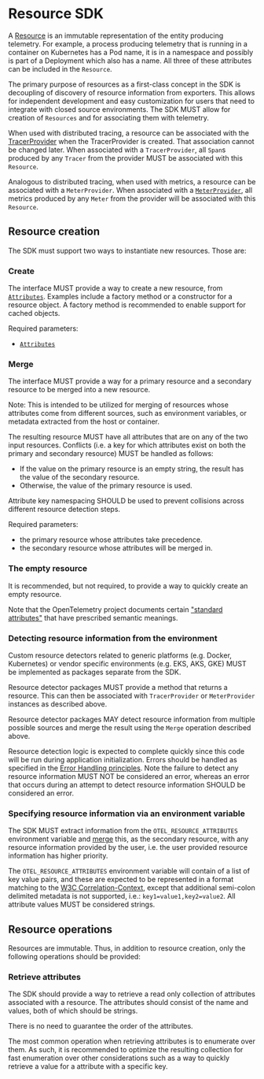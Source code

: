 # Resource SDK

A [Resource](../overview.md#resources) is an immutable representation of the entity producing
telemetry. For example, a process producing telemetry that is running in a
container on Kubernetes has a Pod name, it is in a namespace and possibly is
part of a Deployment which also has a name. All three of these attributes can be
included in the `Resource`.

The primary purpose of resources as a first-class concept in the SDK is
decoupling of discovery of resource information from exporters. This allows for
independent development and easy customization for users that need to integrate
with closed source environments. The SDK MUST allow for creation of `Resources` and
for associating them with telemetry.

When used with distributed tracing, a resource can be associated with the
[TracerProvider](../trace/api.md#tracerprovider) when the TracerProvider is created.
That association cannot be changed later.
When associated with a `TracerProvider`,
all `Span`s produced by any `Tracer` from the provider MUST be associated with this `Resource`.

Analogous to distributed tracing, when used with metrics,
a resource can be associated with a `MeterProvider`.
When associated with a [`MeterProvider`](../metrics/api.md#meter-interface),
all metrics produced by any `Meter` from the provider will be
associated with this `Resource`.

## Resource creation

The SDK must support two ways to instantiate new resources. Those are:

### Create

The interface MUST provide a way to create a new resource, from [`Attributes`](../common/common.md#attributes).
Examples include a factory method or a constructor for a resource
object. A factory method is recommended to enable support for cached objects.

Required parameters:

- [`Attributes`](../common/common.md#attributes)

### Merge

The interface MUST provide a way for a primary resource and a
secondary resource to be merged into a new resource.

Note: This is intended to be utilized for merging of resources whose attributes
come from different sources,
such as environment variables, or metadata extracted from the host or container.

The resulting resource MUST have all attributes that are on any of the two input resources.
Conflicts (i.e. a key for which attributes exist on both the primary and secondary resource)
MUST be handled as follows:

* If the value on the primary resource is an empty string, the result has the value of the secondary resource.
* Otherwise, the value of the primary resource is used.

Attribute key namespacing SHOULD be used to prevent collisions across different
resource detection steps.

Required parameters:

- the primary resource whose attributes take precedence.
- the secondary resource whose attributes will be merged in.

### The empty resource

It is recommended, but not required, to provide a way to quickly create an empty
resource.

Note that the OpenTelemetry project documents certain ["standard
attributes"](semantic_conventions/README.md) that have prescribed semantic meanings.

### Detecting resource information from the environment

Custom resource detectors related to generic platforms (e.g. Docker, Kubernetes)
or vendor specific environments (e.g. EKS, AKS, GKE) MUST be implemented as
packages separate from the SDK.

Resource detector packages MUST provide a method that returns a resource. This
can then be associated with `TracerProvider` or `MeterProvider` instances as
described above.

Resource detector packages MAY detect resource information from multiple
possible sources and merge the result using the `Merge` operation described
above.

Resource detection logic is expected to complete quickly since this code will be
run during application initialization. Errors should be handled as specified in
the [Error Handling
principles](../error-handling.md#basic-error-handling-principles). Note the
failure to detect any resource information MUST NOT be considered an error,
whereas an error that occurs during an attempt to detect resource information
SHOULD be considered an error.

### Specifying resource information via an environment variable

The SDK MUST extract information from the `OTEL_RESOURCE_ATTRIBUTES` environment
variable and [merge](#merge) this, as the secondary resource, with any resource
information provided by the user, i.e. the user provided resource information
has higher priority.

The `OTEL_RESOURCE_ATTRIBUTES` environment variable will contain of a list of
key value pairs, and these are expected to be represented in a format matching
to the [W3C
Correlation-Context](https://github.com/w3c/correlation-context/blob/master/correlation_context/HTTP_HEADER_FORMAT.md#header-value),
except that additional semi-colon delimited metadata is not supported, i.e.:
`key1=value1,key2=value2`. All attribute values MUST be considered strings.

## Resource operations

Resources are immutable. Thus, in addition to resource creation,
only the following operations should be provided:

### Retrieve attributes

The SDK should provide a way to retrieve a read only collection of attributes
associated with a resource. The attributes should consist of the name and values,
both of which should be strings.

There is no need to guarantee the order of the attributes.

The most common operation when retrieving attributes is to enumerate over them. As
such, it is recommended to optimize the resulting collection for fast
enumeration over other considerations such as a way to quickly retrieve a value
for a attribute with a specific key.
